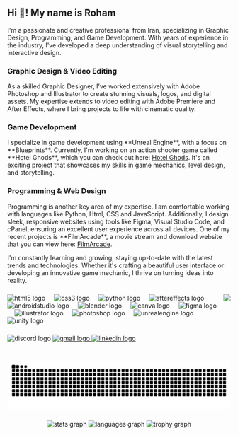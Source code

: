 <h2 align="left">Hi 👋! My name is Roham</h2>
<p align="left">I'm a passionate and creative professional from Iran, specializing in Graphic Design, Programming, and Game Development. With years of experience in the industry, I've developed a deep understanding of visual storytelling and interactive design.</p>

<h3 align="left">Graphic Design & Video Editing</h3>
<p align="left">As a skilled Graphic Designer, I’ve worked extensively with Adobe Photoshop and Illustrator to create stunning visuals, logos, and digital assets. My expertise extends to video editing with Adobe Premiere and After Effects, where I bring projects to life with cinematic quality.</p>

<h3 align="left">Game Development</h3>
<p align="left">I specialize in game development using **Unreal Engine**, with a focus on **Blueprints**. Currently, I'm working on an action shooter game called **Hotel Ghods**, which you can check out here: <a href="https://voidwalker.ir/games/hotelghods/" target="_blank">Hotel Ghods</a>. It's an exciting project that showcases my skills in game mechanics, level design, and storytelling.</p>

<h3 align="left">Programming & Web Design</h3>
<p align="left">Programming is another key area of my expertise. I am comfortable working with languages like Python, Html, CSS and JavaScript. Additionally, I design sleek, responsive websites using tools like Figma, Visual Studio Code, and cPanel, ensuring an excellent user experience across all devices. One of my recent projects is **FilmArcade**, a movie stream and download website that you can view here: <a href="https://filmarcade.xlvirus.ir/" target="_blank">FilmArcade</a>.</p>

<p align="left">I'm constantly learning and growing, staying up-to-date with the latest trends and technologies. Whether it's crafting a beautiful user interface or developing an innovative game mechanic, I thrive on turning ideas into reality.</p>

###

<img align="right" height="150" src="https://i.ibb.co/T164HHp/XL-Virus-V3-0-Copy.png"  />

###

<div align="left">
  <img src="https://cdn.jsdelivr.net/gh/devicons/devicon/icons/html5/html5-original.svg" height="30" alt="html5 logo"  />
  <img width="12" />
  <img src="https://cdn.jsdelivr.net/gh/devicons/devicon/icons/css3/css3-original.svg" height="30" alt="css3 logo"  />
  <img width="12" />
  <img src="https://cdn.jsdelivr.net/gh/devicons/devicon/icons/python/python-original.svg" height="30" alt="python logo"  />
  <img width="12" />
  <img src="https://cdn.jsdelivr.net/gh/devicons/devicon/icons/aftereffects/aftereffects-original.svg" height="30" alt="aftereffects logo"  />
  <img width="12" />
  <img src="https://cdn.jsdelivr.net/gh/devicons/devicon/icons/androidstudio/androidstudio-original.svg" height="30" alt="androidstudio logo"  />
  <img width="12" />
  <img src="https://cdn.jsdelivr.net/gh/devicons/devicon/icons/blender/blender-original.svg" height="30" alt="blender logo"  />
  <img width="12" />
  <img src="https://cdn.jsdelivr.net/gh/devicons/devicon/icons/canva/canva-original.svg" height="30" alt="canva logo"  />
  <img width="12" />
  <img src="https://cdn.jsdelivr.net/gh/devicons/devicon/icons/figma/figma-original.svg" height="30" alt="figma logo"  />
  <img width="12" />
  <img src="https://cdn.jsdelivr.net/gh/devicons/devicon/icons/illustrator/illustrator-plain.svg" height="30" alt="illustrator logo"  />
  <img width="12" />
  <img src="https://cdn.jsdelivr.net/gh/devicons/devicon/icons/photoshop/photoshop-plain.svg" height="30" alt="photoshop logo"  />
  <img width="12" />
  <img src="https://cdn.jsdelivr.net/gh/devicons/devicon/icons/unrealengine/unrealengine-original.svg" height="30" alt="unrealengine logo"  />
  <img width="12" />
  <img src="https://cdn.jsdelivr.net/gh/devicons/devicon/icons/unity/unity-original.svg" height="30" alt="unity logo"  />
</div>

###

<div align="left">
  <img src="https://img.shields.io/static/v1?message=Discord&logo=discord&label=&color=7289DA&logoColor=white&labelColor=&style=for-the-badge" height="35" alt="discord logo"  />
<a href="roham.andarzgou@gmail.com">
  <img src="https://img.shields.io/static/v1?message=Gmail&logo=gmail&label=&color=D14836&logoColor=white&labelColor=&style=for-the-badge" height="35" alt="gmail logo" />
</a>
<a href="https://www.linkedin.com/in/roham-andarzgouu" target="_blank">
  <img src="https://img.shields.io/static/v1?message=LinkedIn&logo=linkedin&label=&color=0077B5&logoColor=white&labelColor=&style=for-the-badge" height="35" alt="linkedin logo" />
</a>
</div>

###

<br clear="both">

<img src="https://raw.githubusercontent.com/IMROVOID/IMROVOID/output/snake.svg" alt="Snake animation" />

###

<div align="center">
  <img src="https://github-readme-stats.vercel.app/api?username=IMROVOID&hide_title=false&hide_rank=false&show_icons=true&include_all_commits=true&count_private=true&disable_animations=false&theme=radical&locale=en&hide_border=false&order=1" height="150" alt="stats graph"  />
  <img src="https://github-readme-stats.vercel.app/api/top-langs?username=xlvirus0&locale=en&hide_title=false&layout=compact&card_width=320&langs_count=5&theme=radical&hide_border=false&order=2" height="150" alt="languages graph"  />
  <img src="https://github-profile-trophy.vercel.app?username=xlvirus0&theme=radical&column=-1&row=1&margin-w=10&margin-h=8&no-bg=false&no-frame=false&order=4" height="150" alt="trophy graph"  />
</div>

###
